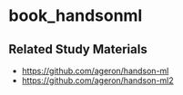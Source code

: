 # book_handsonml


## Related Study Materials
- https://github.com/ageron/handson-ml
- https://github.com/ageron/handson-ml2
